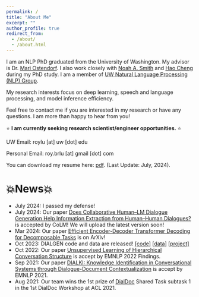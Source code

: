 ```yaml
---
permalink: /
title: "About Me"
excerpt: ""
author_profile: true
redirect_from:
  - /about/
  - /about.html
---
```


I am an NLP PhD graduated from the University of Washington. My advisor is Dr. <a href="https://people.ece.uw.edu/ostendorf/" >Mari Ostendorf</a>. I also work closely with <a href="https://nasmith.github.io/"> Noah A. Smith</a> and <a href="https://sites.google.com/site/hcheng2site/Home">Hao Cheng</a> during my PhD study. I am a member of <a href="https://nlp.washington.edu/">UW Natural Language Processing (NLP) Group</a>.

My research interests focus on deep learning, speech and language processing, and model inference efficiency.

Feel free to contact me if you are interested in my research or have any questions. I am more than happy to hear from you!

⭐ **I am currently seeking research scientist/engineer opportunities.** ⭐

UW Email: roylu [at] uw [dot] edu

Personal Email: roy.brlu [at] gmail [dot] com

You can download my resume here: <a href="files/boru_roylu.pdf" target="_blank">pdf</a>. (Last Update: July, 2024).

💥News💥
========
* July 2024: I passed my defense!
* July 2024: Our paper [Does Collaborative Human–LM Dialogue Generation Help Information Extraction from Human–Human Dialogues?](https://arxiv.org/abs/2307.07047) is accepted by CoLM! We will upload the latest version soon!
* Mar 2024: Our paper [Efficient Encoder-Decoder Transformer Decoding for Decomposable Tasks](https://arxiv.org/abs/2403.13112) is on ArXiv! 
* Oct 2023: DIALGEN code and data are released! [[code]](https://github.com/boru-roylu/DialGenModel/tree/main) [[data]](https://github.com/boru-roylu/DialGenModel/tree/main/dialgen_data/v1.0) [[project]](https://nlp.borulu.com/DialGen/)
* Oct 2022: Our paper [Unsupervised Learning of Hierarchical Conversation Structure](https://aclanthology.org/2022.findings-emnlp.415/) is accept by EMNLP 2022 Findings.
* Sep 2021: Our paper [DIALKI: Knowledge Identification in Conversational Systems through Dialogue-Document Contextualization](https://aclanthology.org/2021.emnlp-main.140/) is accept by EMNLP 2021.
* Aug 2021: Our team wins the 1st prize of [DialDoc](https://doc2dial.github.io/) Shared Task subtask 1 in the 1st DialDoc Workshop at ACL 2021.
